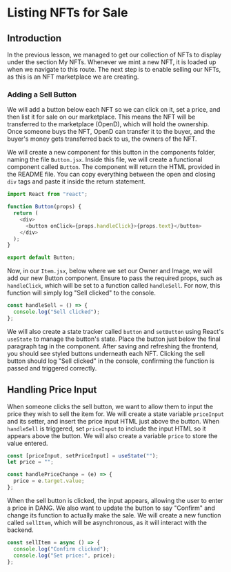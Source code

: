 # Listing NFTs for Sale

## Introduction

In the previous lesson, we managed to get our collection of NFTs to display under the section My NFTs. Whenever we mint a new NFT, it is loaded up when we navigate to this route. The next step is to enable selling our NFTs, as this is an NFT marketplace we are creating.

### Adding a Sell Button

We will add a button below each NFT so we can click on it, set a price, and then list it for sale on our marketplace. This means the NFT will be transferred to the marketplace (OpenD), which will hold the ownership. Once someone buys the NFT, OpenD can transfer it to the buyer, and the buyer's money gets transferred back to us, the owners of the NFT.

We will create a new component for this button in the components folder, naming the file `Button.jsx`. Inside this file, we will create a functional component called `Button`. The component will return the HTML provided in the README file. You can copy everything between the open and closing `div` tags and paste it inside the return statement.

```js
import React from "react";

function Button(props) {
  return (
    <div>
      <button onClick={props.handleClick}>{props.text}</button>
    </div>
  );
}

export default Button;
```

Now, in our `Item.jsx`, below where we set our Owner and Image, we will add our new Button component. Ensure to pass the required props, such as `handleClick`, which will be set to a function called `handleSell`. For now, this function will simply log "Sell clicked" to the console.

```js
const handleSell = () => {
  console.log("Sell clicked");
};
```

We will also create a state tracker called `button` and `setButton` using React's `useState` to manage the button's state. Place the button just below the final paragraph tag in the component. After saving and refreshing the frontend, you should see styled buttons underneath each NFT. Clicking the sell button should log "Sell clicked" in the console, confirming the function is passed and triggered correctly.

## Handling Price Input

When someone clicks the sell button, we want to allow them to input the price they wish to sell the item for. We will create a state variable `priceInput` and its setter, and insert the price input HTML just above the button. When `handleSell` is triggered, set `priceInput` to include the input HTML so it appears above the button. We will also create a variable `price` to store the value entered.

```js
const [priceInput, setPriceInput] = useState("");
let price = "";

const handlePriceChange = (e) => {
  price = e.target.value;
};
```

When the sell button is clicked, the input appears, allowing the user to enter a price in DANG. We also want to update the button to say "Confirm" and change its function to actually make the sale. We will create a new function called `sellItem`, which will be asynchronous, as it will interact with the backend.

```js
const sellItem = async () => {
  console.log("Confirm clicked");
  console.log("Set price:", price);
};
```
